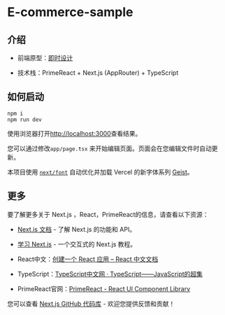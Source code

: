 # E-commerce-sample

## 介绍

- 前端原型：[即时设计](https://js.design/f/Yn1hry?p=Op-YPiTbAH&mode=design)

- 技术栈：PrimeReact + Next.js (AppRouter) + TypeScript

## 如何启动

```shell
npm i
npm run dev
```

使用浏览器打开[http://localhost:3000](http://localhost:3000)查看结果。

您可以通过修改`app/page.tsx` 来开始编辑页面。页面会在您编辑文件时自动更新。

本项目使用 [`next/font`](https://nextjs.org/docs/app/building-your-application/optimizing/fonts) 自动优化并加载 Vercel 的新字体系列 [Geist](https://vercel.com/font)。

## 更多

要了解更多关于 Next.js ，React，PrimeReact的信息，请查看以下资源：

- [Next.js 文档](https://nextjs.org/docs) - 了解 Next.js 的功能和 API。

- [学习 Next.js](https://nextjs.org/learn) - 一个交互式的 Next.js 教程。

- React中文：[创建一个 React 应用 – React 中文文档](https://zh-hans.react.dev/learn/creating-a-react-app)

- TypeScript：[TypeScript中文网 · TypeScript——JavaScript的超集](https://www.tslang.cn/)

- PrimeReact官网：[PrimeReact - React UI Component Library](https://primereact.org/templates/)

您可以查看 [Next.js GitHub 代码库](https://github.com/vercel/next.js) - 欢迎您提供反馈和贡献！
